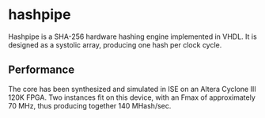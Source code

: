 hashpipe
========

Hashpipe is a SHA-256 hardware hashing engine implemented in VHDL. It is designed as
a systolic array, producing one hash per clock cycle.

Performance
-----------
The core has been synthesized and simulated in ISE on an Altera Cyclone III 120K
FPGA. Two instances fit on this device, with an Fmax of approximately 70 MHz,
thus producing together 140 MHash/sec.
